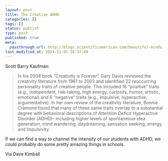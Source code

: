 ```yaml
---
layout: post
title: The Creative ADHD
categories: []
tags: []
status: publish
type: post
published: true
meta:
  passthrough_url: http://blogs.scientificamerican.com/beautiful-minds/2014/10/21/the-creative-gifts-of-adhd/?utm_content=bufferd8ff9&utm_medium=social&utm_source=twitter.com&utm_campaign=buffer
last_modified_at: 2024-11-01 18:37:49
---
```


Scott Barry Kaufman:


>In his 2004 book “Creativity is Forever“, Gary Davis reviewed the creativity literature from 1961 to 2003 and identified 22 reoccurring personality traits of creative people. This included 16 “positive” traits (e.g., independent, risk-taking, high energy, curiosity, humor, artistic, emotional) and 6 “negative” traits (e.g., impulsive, hyperactive, argumentative). In her own review of the creativity literature, Bonnie Cramond found that many of these same traits overlap to a substantial degree with behavioral descriptions of Attention Deficit Hyperactive Disorder (ADHD)– including higher levels of spontaneous idea generation, mind wandering, daydreaming, sensation seeking, energy, and impulsivity.



If we can find a way to channel the intensity of our students with ADHD, we could probably do some pretty amazing things in schools.


Via Dave Kimball
